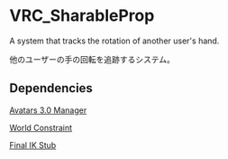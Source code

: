 # VRC_SharableProp
A system that tracks the rotation of another user's hand.

他のユーザーの手の回転を追跡するシステム。

## Dependencies
[Avatars 3.0 Manager](https://github.com/VRLabs/Avatars-3.0-Manager/releases/)

[World Constraint](https://github.com/VRLabs/World-Constraint/releases/)

[Final IK Stub](https://github.com/VRLabs/Final-IK-Stub/releases/)
